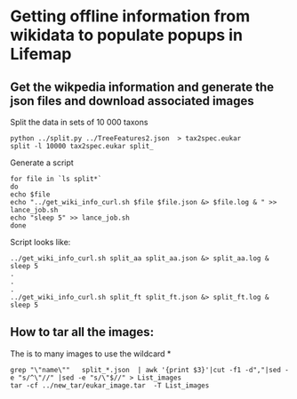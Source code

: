 # Getting offline information from wikidata to populate popups in Lifemap

## Get the wikpedia information and generate the json files  and download associated images

Split the data in sets  of 10 000 taxons

    python ../split.py ../TreeFeatures2.json  > tax2spec.eukar
    split -l 10000 tax2spec.eukar split_

Generate a script

    for file in `ls split*`
    do
    echo $file
    echo "../get_wiki_info_curl.sh $file $file.json &> $file.log & " >> lance_job.sh
    echo "sleep 5" >> lance_job.sh
    done

Script looks like:

    ../get_wiki_info_curl.sh split_aa split_aa.json &> split_aa.log & 
    sleep 5
    .
    .
    .
    ../get_wiki_info_curl.sh split_ft split_ft.json &> split_ft.log & 
    sleep 5


## How to tar all the images:

The is to many images to use the wildcard *

    grep "\"name\""   split_*.json  | awk '{print $3}'|cut -f1 -d","|sed -e "s/^\"//" |sed -e "s/\"$//" > List_images
    tar -cf ../new_tar/eukar_image.tar  -T List_images
